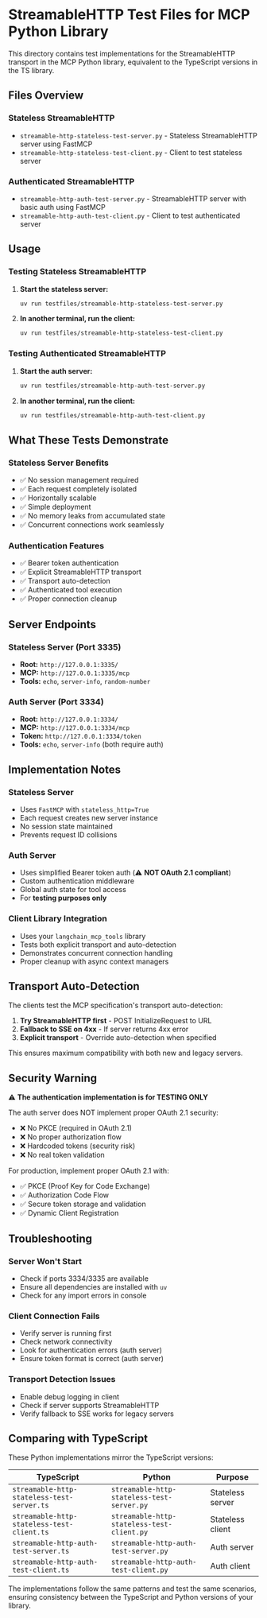 # StreamableHTTP Test Files for MCP Python Library

This directory contains test implementations for the StreamableHTTP transport in the MCP Python library, equivalent to the TypeScript versions in the TS library.

## Files Overview

### Stateless StreamableHTTP
- `streamable-http-stateless-test-server.py` - Stateless StreamableHTTP server using FastMCP
- `streamable-http-stateless-test-client.py` - Client to test stateless server

### Authenticated StreamableHTTP  
- `streamable-http-auth-test-server.py` - StreamableHTTP server with basic auth using FastMCP
- `streamable-http-auth-test-client.py` - Client to test authenticated server

## Usage

### Testing Stateless StreamableHTTP

1. **Start the stateless server:**
   ```bash
   uv run testfiles/streamable-http-stateless-test-server.py
   ```

2. **In another terminal, run the client:**
   ```bash
   uv run testfiles/streamable-http-stateless-test-client.py
   ```

### Testing Authenticated StreamableHTTP

1. **Start the auth server:**
   ```bash
   uv run testfiles/streamable-http-auth-test-server.py
   ```

2. **In another terminal, run the client:**
   ```bash
   uv run testfiles/streamable-http-auth-test-client.py
   ```

## What These Tests Demonstrate

### Stateless Server Benefits
- ✅ No session management required
- ✅ Each request completely isolated  
- ✅ Horizontally scalable
- ✅ Simple deployment
- ✅ No memory leaks from accumulated state
- ✅ Concurrent connections work seamlessly

### Authentication Features
- ✅ Bearer token authentication
- ✅ Explicit StreamableHTTP transport
- ✅ Transport auto-detection
- ✅ Authenticated tool execution
- ✅ Proper connection cleanup

## Server Endpoints

### Stateless Server (Port 3335)
- **Root:** `http://127.0.0.1:3335/`
- **MCP:** `http://127.0.0.1:3335/mcp`
- **Tools:** `echo`, `server-info`, `random-number`

### Auth Server (Port 3334)
- **Root:** `http://127.0.0.1:3334/`
- **MCP:** `http://127.0.0.1:3334/mcp` 
- **Token:** `http://127.0.0.1:3334/token`
- **Tools:** `echo`, `server-info` (both require auth)

## Implementation Notes

### Stateless Server
- Uses `FastMCP` with `stateless_http=True`
- Each request creates new server instance
- No session state maintained
- Prevents request ID collisions

### Auth Server  
- Uses simplified Bearer token auth (⚠️ **NOT OAuth 2.1 compliant**)
- Custom authentication middleware
- Global auth state for tool access
- For **testing purposes only**

### Client Library Integration
- Uses your `langchain_mcp_tools` library
- Tests both explicit transport and auto-detection
- Demonstrates concurrent connection handling
- Proper cleanup with async context managers

## Transport Auto-Detection

The clients test the MCP specification's transport auto-detection:

1. **Try StreamableHTTP first** - POST InitializeRequest to URL
2. **Fallback to SSE on 4xx** - If server returns 4xx error
3. **Explicit transport** - Override auto-detection when specified

This ensures maximum compatibility with both new and legacy servers.

## Security Warning

⚠️ **The authentication implementation is for TESTING ONLY**

The auth server does NOT implement proper OAuth 2.1 security:
- ❌ No PKCE (required in OAuth 2.1)
- ❌ No proper authorization flow
- ❌ Hardcoded tokens (security risk)
- ❌ No real token validation

For production, implement proper OAuth 2.1 with:
- ✅ PKCE (Proof Key for Code Exchange)
- ✅ Authorization Code Flow
- ✅ Secure token storage and validation
- ✅ Dynamic Client Registration

## Troubleshooting

### Server Won't Start
- Check if ports 3334/3335 are available
- Ensure all dependencies are installed with `uv`
- Check for any import errors in console

### Client Connection Fails
- Verify server is running first
- Check network connectivity  
- Look for authentication errors (auth server)
- Ensure token format is correct (auth server)

### Transport Detection Issues
- Enable debug logging in client
- Check if server supports StreamableHTTP
- Verify fallback to SSE works for legacy servers

## Comparing with TypeScript

These Python implementations mirror the TypeScript versions:

| TypeScript | Python | Purpose |
|------------|--------|---------|
| `streamable-http-stateless-test-server.ts` | `streamable-http-stateless-test-server.py` | Stateless server |
| `streamable-http-stateless-test-client.ts` | `streamable-http-stateless-test-client.py` | Stateless client |
| `streamable-http-auth-test-server.ts` | `streamable-http-auth-test-server.py` | Auth server |
| `streamable-http-auth-test-client.ts` | `streamable-http-auth-test-client.py` | Auth client |

The implementations follow the same patterns and test the same scenarios, ensuring consistency between the TypeScript and Python versions of your library.
